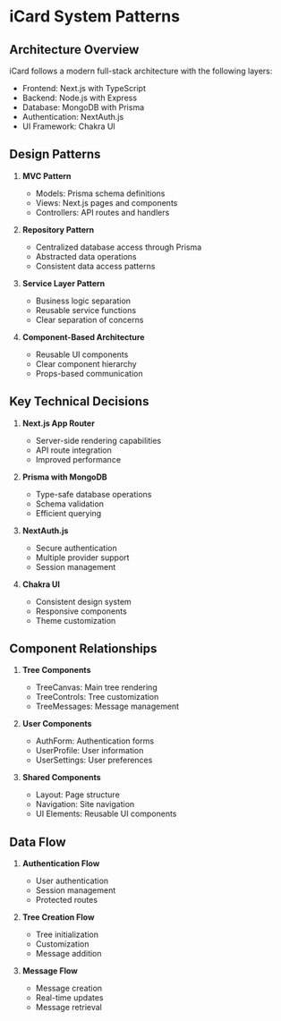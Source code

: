 # iCard System Patterns

## Architecture Overview

iCard follows a modern full-stack architecture with the following layers:

- Frontend: Next.js with TypeScript
- Backend: Node.js with Express
- Database: MongoDB with Prisma
- Authentication: NextAuth.js
- UI Framework: Chakra UI

## Design Patterns

1. **MVC Pattern**

   - Models: Prisma schema definitions
   - Views: Next.js pages and components
   - Controllers: API routes and handlers

2. **Repository Pattern**

   - Centralized database access through Prisma
   - Abstracted data operations
   - Consistent data access patterns

3. **Service Layer Pattern**

   - Business logic separation
   - Reusable service functions
   - Clear separation of concerns

4. **Component-Based Architecture**
   - Reusable UI components
   - Clear component hierarchy
   - Props-based communication

## Key Technical Decisions

1. **Next.js App Router**

   - Server-side rendering capabilities
   - API route integration
   - Improved performance

2. **Prisma with MongoDB**

   - Type-safe database operations
   - Schema validation
   - Efficient querying

3. **NextAuth.js**

   - Secure authentication
   - Multiple provider support
   - Session management

4. **Chakra UI**
   - Consistent design system
   - Responsive components
   - Theme customization

## Component Relationships

1. **Tree Components**

   - TreeCanvas: Main tree rendering
   - TreeControls: Tree customization
   - TreeMessages: Message management

2. **User Components**

   - AuthForm: Authentication forms
   - UserProfile: User information
   - UserSettings: User preferences

3. **Shared Components**
   - Layout: Page structure
   - Navigation: Site navigation
   - UI Elements: Reusable UI components

## Data Flow

1. **Authentication Flow**

   - User authentication
   - Session management
   - Protected routes

2. **Tree Creation Flow**

   - Tree initialization
   - Customization
   - Message addition

3. **Message Flow**
   - Message creation
   - Real-time updates
   - Message retrieval
